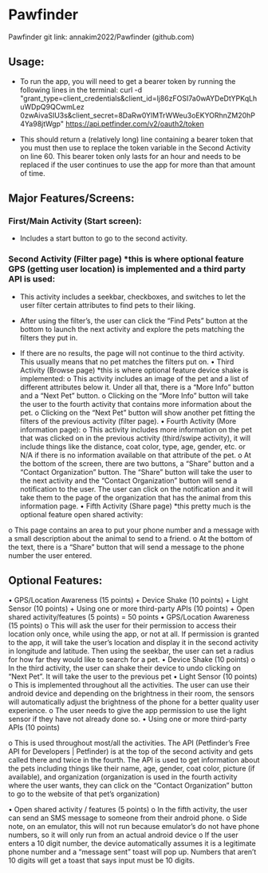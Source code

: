 # Pawfinder

Pawfinder git link: annakim2022/Pawfinder (github.com) 

## Usage:

- To run the app, you will need to get a bearer token by running the following lines in the terminal:
curl -d "grant_type=client_credentials&client_id=lj86zFOSI7a0wAYDeDtYPKqLhuWDpQ9QCwmLez 0zwAivaSIU3s&client_secret=8DaRw0YlMTrWWeu3oEKYORhnZM20hP4Ya98jtWgp" https://api.petfinder.com/v2/oauth2/token

- This should return a (relatively long) line containing a bearer token that you must then use to replace the token variable in the Second Activity on line 60. This bearer token only lasts for an hour and needs to be replaced if the user continues to use the app for more than that amount of time.

## Major Features/Screens:
### First/Main Activity (Start screen):

- Includes a start button to go to the second activity.

### Second Activity (Filter page) *this is where optional feature GPS (getting user location) is implemented and a third party API is used:

- This activity includes a seekbar, checkboxes, and switches to let the user filter certain attributes to find pets to their liking.

- After using the filter’s, the user can click the “Find Pets” button at the bottom to launch the next activity and explore the pets matching the filters they put in.

- If there are no results, the page will not continue to the third activity. This usually means that no pet matches the filters put on.
• Third Activity (Browse page) *this is where optional feature device shake is implemented:
o This activity includes an image of the pet and a list of different attributes below it. Under all that, there is a “More Info” button and a “Next Pet” button.
o Clicking on the “More Info” button will take the user to the fourth activity that contains more information about the pet.
o Clicking on the “Next Pet” button will show another pet fitting the filters of the previous activity (filter page).
• Fourth Activity (More information page):
o This activity includes more information on the pet that was clicked on in the
previous activity (third/swipe activity), it will include things like the distance, coat color, type, age, gender, etc. or N/A if there is no information available on that attribute of the pet.
o At the bottom of the screen, there are two buttons, a “Share” button and a “Contact Organization” button. The “Share” button will take the user to the next activity and the “Contact Organization” button will send a notification to the user. The user can click on the notification and it will take them to the page of the organization that has the animal from this information page.
• Fifth Activity (Share page) *this pretty much is the optional feature open shared activity:
   
o This page contains an area to put your phone number and a message with a small description about the animal to send to a friend.
o At the bottom of the text, there is a “Share” button that will send a message to the phone number the user entered.

## Optional Features:
• GPS/Location Awareness (15 points) + Device Shake (10 points) + Light Sensor (10 points) + Using one or more third-party APIs (10 points) + Open shared activity/features (5 points) = 50 points
• GPS/Location Awareness (15 points)
o This will ask the user for their permission to access their location only once, while
using the app, or not at all. If permission is granted to the app, it will take the user’s location and display it in the second activity in longitude and latitude. Then using the seekbar, the user can set a radius for how far they would like to search for a pet.
• Device Shake (10 points)
o In the third activity, the user can shake their device to undo clicking on “Next
Pet”. It will take the user to the previous pet • Light Sensor (10 points)
o This is implemented throughout all the activities. The user can use their android device and depending on the brightness in their room, the sensors will automatically adjust the brightness of the phone for a better quality user experience.
o The user needs to give the app permission to use the light sensor if they have not already done so.
• Using one or more third-party APIs (10 points)
 
o This is used throughout most/all the activities. The API (Petfinder’s Free API for Developers | Petfinder) is at the top of the second activity and gets called there and twice in the fourth. The API is used to get information about the pets including things like their name, age, gender, coat color, picture (if available), and organization (organization is used in the fourth activity where the user wants, they can click on the “Contact Organization” button to go to the website of that pet’s organization)
  
• Open shared activity / features (5 points)
o In the fifth activity, the user can send an SMS message to someone from their android phone.
o Side note, on an emulator, this will not run because emulator’s do not have phone numbers, so it will only run from an actual android device
o If the user enters a 10 digit number, the device automatically assumes it is a legitimate phone number and a “message sent” toast will pop up. Numbers that aren’t 10 digits will get a toast that says input must be 10 digits.

